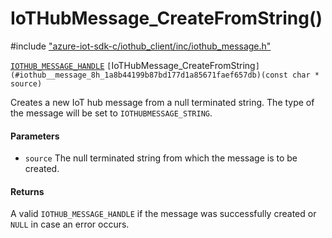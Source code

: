 # IoTHubMessage_CreateFromString()

\#include ["azure-iot-sdk-c/iothub_client/inc/iothub_message.h"](../iot-c-ref-iothub-message-h.md)  

[`IOTHUB_MESSAGE_HANDLE`](#iothub__message_8h_1a98782b8f57e3f751b4f0196de946432c) `[`IoTHubMessage_CreateFromString`](#iothub__message_8h_1a8b44199b87bd177d1a85671faef657db)(const char * source)`

Creates a new IoT hub message from a null terminated string. The type of the message will be set to `IOTHUBMESSAGE_STRING`.

#### Parameters
* `source` The null terminated string from which the message is to be created.

#### Returns
A valid `IOTHUB_MESSAGE_HANDLE` if the message was successfully created or `NULL` in case an error occurs.

